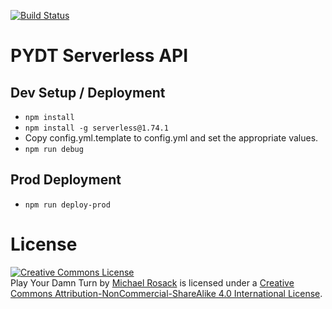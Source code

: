 [![Build Status](https://travis-ci.com/pydt/api.svg?branch=master)](https://travis-ci.com/pydt/api)

# PYDT Serverless API

## Dev Setup / Deployment

* `npm install`
* `npm install -g serverless@1.74.1`
* Copy config.yml.template to config.yml and set the appropriate values.
* `npm run debug`

## Prod Deployment

* `npm run deploy-prod`

# License

<a rel="license" href="http://creativecommons.org/licenses/by-nc-sa/4.0/"><img alt="Creative Commons License" style="border-width:0" src="https://i.creativecommons.org/l/by-nc-sa/4.0/88x31.png" /></a><br /><span xmlns:dct="http://purl.org/dc/terms/" href="http://purl.org/dc/dcmitype/InteractiveResource" property="dct:title" rel="dct:type">Play Your Damn Turn</span> by <a xmlns:cc="http://creativecommons.org/ns#" href="https://www.playyourdamnturn.com" property="cc:attributionName" rel="cc:attributionURL">Michael Rosack</a> is licensed under a <a rel="license" href="http://creativecommons.org/licenses/by-nc-sa/4.0/">Creative Commons Attribution-NonCommercial-ShareAlike 4.0 International License</a>.
